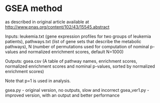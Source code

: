# GSEA method 
as described in original article available at http://www.pnas.org/content/102/43/15545.abstract

Inputs: leukemia.txt (gene expression profiles for two groups of leukemia patients),
pathways.txt (list of gene sets that describe the metabolic pathways),
N (number of permutations used for computation of nominal p-values and normalized enrichment scores, default N=1000)

Outputs: gsea.csv (A table of pathway names, enrichment scores, normalized enrichment scores and nominal p-values, sorted by normalized enrichment scores)
 
 Note that p=1 is used in analysis.  
 
 gsea.py - original version, no outputs, slow and incorrect
 gsea_ver1.py - improved version, with an output and better performance
